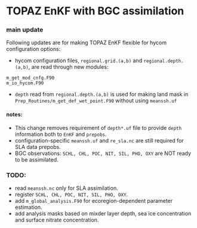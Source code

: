 # TOPAZ EnKF with BGC assimilation

### main update

Following updates are for making TOPAZ EnKF flexible for hycom configuration options:

- hycom configuration files, ```regional.grid.(a,b)``` and ```regional.depth.(a,b)```, are read through new modules:
```
m_get_mod_cnfg.F90
m_io_hycom.F90
```
- ```depth``` read from ```regional.depth.(a,b)``` is used for making land mask in ```Prep_Routines/m_get_def_wet_point.F90``` without using ```meanssh.uf```

#### notes:

- This change removes requirement of ```depth*.uf``` file to provide ```depth``` information both to ```EnKF``` and ```prepobs```.
- configuration-specific ```meanssh.uf``` and ```re_sla.nc``` are still required for SLA data prepobs.
- BGC observations: ```SCHL, CHL, POC, NIT, SIL, PHO, OXY``` are NOT ready to be assimilated.

### TODO:

- read ```meanssh.nc``` only for SLA assimilation.
- register ```SCHL, CHL, POC, NIT, SIL, PHO, OXY```.
- add ```m_global_analysis.F90``` for ecoregion-dependent parameter estimation.
- add analysis masks based on mixder layer depth, sea ice concentration and surface nitrate concentration.
